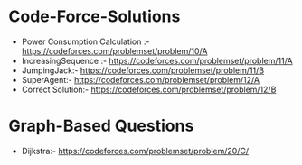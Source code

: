 # Code-Force-Solutions
  * Power Consumption Calculation :- https://codeforces.com/problemset/problem/10/A
  * IncreasingSequence :- https://codeforces.com/problemset/problem/11/A
  * JumpingJack:- https://codeforces.com/problemset/problem/11/B
  * SuperAgent:- https://codeforces.com/problemset/problem/12/A
  * Correct Solution:- https://codeforces.com/problemset/problem/12/B


# Graph-Based Questions
 * Dijkstra:- https://codeforces.com/problemset/problem/20/C/
